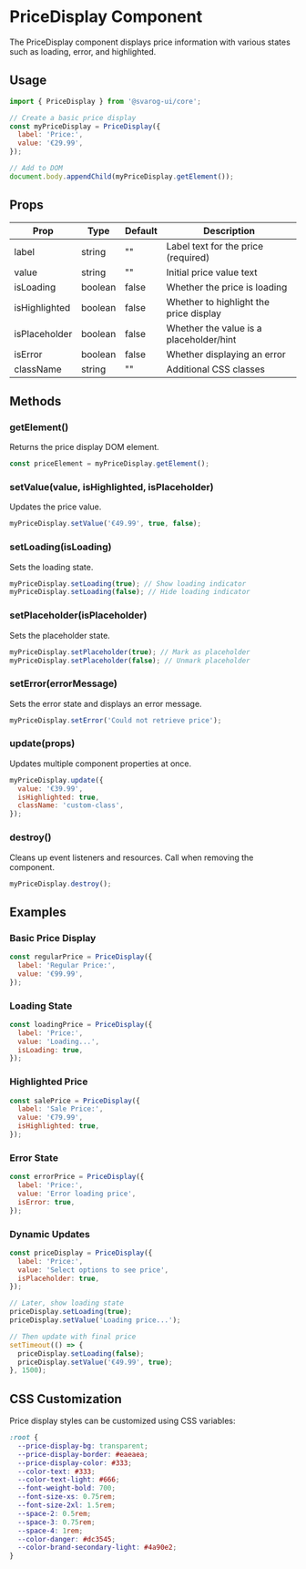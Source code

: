 # PriceDisplay Component

The PriceDisplay component displays price information with various states such as loading, error, and highlighted.

## Usage

```javascript
import { PriceDisplay } from '@svarog-ui/core';

// Create a basic price display
const myPriceDisplay = PriceDisplay({
  label: 'Price:',
  value: '€29.99',
});

// Add to DOM
document.body.appendChild(myPriceDisplay.getElement());
```

## Props

| Prop          | Type    | Default | Description                             |
| ------------- | ------- | ------- | --------------------------------------- |
| label         | string  | ""      | Label text for the price (required)     |
| value         | string  | ""      | Initial price value text                |
| isLoading     | boolean | false   | Whether the price is loading            |
| isHighlighted | boolean | false   | Whether to highlight the price display  |
| isPlaceholder | boolean | false   | Whether the value is a placeholder/hint |
| isError       | boolean | false   | Whether displaying an error             |
| className     | string  | ""      | Additional CSS classes                  |

## Methods

### getElement()

Returns the price display DOM element.

```javascript
const priceElement = myPriceDisplay.getElement();
```

### setValue(value, isHighlighted, isPlaceholder)

Updates the price value.

```javascript
myPriceDisplay.setValue('€49.99', true, false);
```

### setLoading(isLoading)

Sets the loading state.

```javascript
myPriceDisplay.setLoading(true); // Show loading indicator
myPriceDisplay.setLoading(false); // Hide loading indicator
```

### setPlaceholder(isPlaceholder)

Sets the placeholder state.

```javascript
myPriceDisplay.setPlaceholder(true); // Mark as placeholder
myPriceDisplay.setPlaceholder(false); // Unmark placeholder
```

### setError(errorMessage)

Sets the error state and displays an error message.

```javascript
myPriceDisplay.setError('Could not retrieve price');
```

### update(props)

Updates multiple component properties at once.

```javascript
myPriceDisplay.update({
  value: '€39.99',
  isHighlighted: true,
  className: 'custom-class',
});
```

### destroy()

Cleans up event listeners and resources. Call when removing the component.

```javascript
myPriceDisplay.destroy();
```

## Examples

### Basic Price Display

```javascript
const regularPrice = PriceDisplay({
  label: 'Regular Price:',
  value: '€99.99',
});
```

### Loading State

```javascript
const loadingPrice = PriceDisplay({
  label: 'Price:',
  value: 'Loading...',
  isLoading: true,
});
```

### Highlighted Price

```javascript
const salePrice = PriceDisplay({
  label: 'Sale Price:',
  value: '€79.99',
  isHighlighted: true,
});
```

### Error State

```javascript
const errorPrice = PriceDisplay({
  label: 'Price:',
  value: 'Error loading price',
  isError: true,
});
```

### Dynamic Updates

```javascript
const priceDisplay = PriceDisplay({
  label: 'Price:',
  value: 'Select options to see price',
  isPlaceholder: true,
});

// Later, show loading state
priceDisplay.setLoading(true);
priceDisplay.setValue('Loading price...');

// Then update with final price
setTimeout(() => {
  priceDisplay.setLoading(false);
  priceDisplay.setValue('€49.99', true);
}, 1500);
```

## CSS Customization

Price display styles can be customized using CSS variables:

```css
:root {
  --price-display-bg: transparent;
  --price-display-border: #eaeaea;
  --price-display-color: #333;
  --color-text: #333;
  --color-text-light: #666;
  --font-weight-bold: 700;
  --font-size-xs: 0.75rem;
  --font-size-2xl: 1.5rem;
  --space-2: 0.5rem;
  --space-3: 0.75rem;
  --space-4: 1rem;
  --color-danger: #dc3545;
  --color-brand-secondary-light: #4a90e2;
}
```
